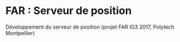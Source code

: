 # FAR : Serveur de position
Développement du serveur de position (projet FAR IG3 2017, Polytech Montpellier)
